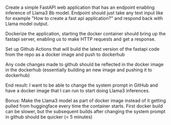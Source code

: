 Create a simple FastAPI web application that has an endpoint enabling inference of Llama3 8b model. Endpoint should just take any text input like for example "How to create a fast api application?" and respond back with Llama model output.

Dockerize the application, starting the docker container should bring up the fastapi server, enabling us to make HTTP requests and get a response.

Set up Github Actions that will build the latest version of the fastapi code from the repo as a docker image and push to dockerhub

Any code changes made to github should be reflected in the docker image in the dockerhub (essentially building an new image and pushing it to dockerhub)

End result: I want to be able to change the system prompt in GitHub and have a docker image that I can run to start doing Llama3 inferences.

Bonus: Make the Llama3 model as part of docker image instead of it getting pulled from huggingface every time the container starts. First docker build can be slower, but the subsequent builds after changing the system prompt in github should be quicker (< 5 minutes)
